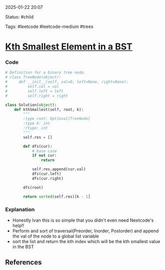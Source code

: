 
2025-01-22  20:07

Status: #child 

Tags: #leetcode #leetcode-medium #trees 

# [Kth Smallest Element in a BST](https://leetcode.com/problems/kth-smallest-element-in-a-bst/)

### Code

```python
# Definition for a binary tree node.
# class TreeNode(object):
#     def __init__(self, val=0, left=None, right=None):
#         self.val = val
#         self.left = left
#         self.right = right

class Solution(object):
    def kthSmallest(self, root, k):
        """
        :type root: Optional[TreeNode]
        :type k: int
        :rtype: int
        """
        self.res = []

        def dfs(cur):
            # base case
            if not cur:
                return

            self.res.append(cur.val)
            dfs(cur.left)
            dfs(cur.right)

        dfs(root)

        return sorted(self.res)[k - 1]
```

### Explanation
- Honestly Ivan this is so simple that you didn't even need Neetcode's help!!
- Perform  and sort of traversal(Preorder, Inorder, Postorder) and append the val of the node to a global list variable
- sort the list and return the kth index which will be the kth smallest value in the BST
## References

